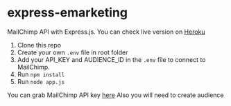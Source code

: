 # express-emarketing
MailChimp API with Express.js. You can check live version on [Heroku](https://salty-caverns-00760.herokuapp.com/)

1. Clone this repo
2. Create your own `.env` file in root folder
3. Add your API_KEY and AUDIENCE_ID in the `.env` file to connect to MailChimp.
4. Run `npm install`
5. Run `node app.js`

You can grab MailChimp API key [here](https://mailchimp.com/developer/)
Also you will need to create audience